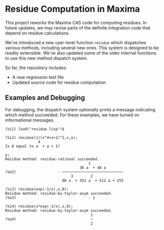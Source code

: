 # Residue Computation in Maxima

This project reworks the Maxima CAS code for computing residues. In future updates, we may revise parts of the definite integration code that depend on residue calculations.

We've introduced a new user-level function `residue` which dispatches various methods, including several new ones. This system is designed to be readily extensible. We've also updated some of the older internal functions to use this new method dispatch system.

So far, the repository includes:
- A new regression test file
- Updated source code for residue computation

## Examples and Debugging

For debugging, the dispatch system optionally prints a message indicating which method succeeded. For these examples, we have turned on informational messages.

~~~
(%i1) load("residue.lisp")$

(%i2) residue(1/(x^4+x+1)^2,x,a);
               4
Is 0 equal to a  + a + 1?

y;
Residue method: residue-rational succeeded.
                                      2
                                  36 a  + 48 a
(%o2)                   - ────────────────────────────
                              3        2
                          80 a  + 352 a  + 512 a + 255

(%i3) residue(exp(-1/x),x,0);
Residue method: residue-by-taylor-asym succeeded.
(%o3)                                 - 1

(%i4) residue(x*exp(-1/x),x,0);
Residue method: residue-by-taylor-asym succeeded.
                                       1
(%o4)                                  ─
                                       2
~~~

